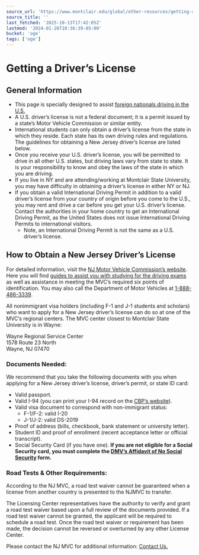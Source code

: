 ```yaml
---
source_url: 'https://www.montclair.edu/global/other-resources/getting-a-drivers-license/'
source_title: ''
last_fetched: '2025-10-13T17:42:05Z'
lastmod: '2024-01-26T10:36:39-05:00'
bucket: 'oge'
tags: ['oge']
---
```


# Getting a Driver’s License

## General Information

* This page is specially designed to assist [foreign nationals driving in the U.S.](https://studyinthestates.dhs.gov/driving-in-the-united-states)
* A U.S. driver’s license is not a federal document; it is a permit issued by a state’s Motor Vehicle Commission or similar entity.
* International students can only obtain a driver’s license from the state in which they reside. Each state has its own driving rules and regulations. The guidelines for obtaining a New Jersey driver’s license are listed below.
* Once you receive your U.S. driver’s license, you will be permitted to drive in all other U.S. states, but driving laws vary from state to state. It is your responsibility to know and obey the laws of the state in which you are driving.
* If you live in NY and are attending/working at Montclair State University, you may have difficulty in obtaining a driver’s license in either NY or NJ.
* If you obtain a valid International Driving Permit in addition to a valid driver’s license from your country of origin before you come to the U.S., you may rent and drive a car before you get your U.S. driver’s license. Contact the authorities in your home country to get an International Driving Permit, as the United States does not issue International Driving Permits to international visitors.
  + Note, an International Driving Permit is not the same as a U.S. driver’s license.

## How to Obtain a New Jersey Driver’s License

For detailed information, visit the [NJ Motor Vehicle Commission’s website](http://www.state.nj.us/mvc/). Here you will find [guides to assist you with studying for the driving exams](http://www.state.nj.us/mvc/license/testprep.htm) as well as assistance in meeting the MVC’s required six points of identification. You may also call the Department of Motor Vehicles at [1-888-486-3339](tel:18884863339).

All nonimmigrant visa holders (including F-1 and J-1 students and scholars) who want to apply for a New Jersey driver’s license can do so at one of the MVC’s regional centers. The MVC center closest to Montclair State University is in Wayne:

Wayne Regional Service Center  
1578 Route 23 North  
Wayne, NJ 07470

### Documents Needed:

We recommend that you take the following documents with you when applying for a New Jersey driver’s license, driver’s permit, or state ID card:

* Valid passport.
* Valid I-94 (you can print your I-94 record on the [CBP’s website](https://www.cbp.gov/travel/international-visitors/i-94)).
* Valid visa document to correspond with non-immigrant status:
  + F-1/F-2: valid I-20
  + J-1/J-2: valid DS-2019
* Proof of address (bills, checkbook, bank statement or university letter).
* Student ID and proof of enrollment (recent acceptance letter or official transcript).
* Social Security Card (if you have one). **If you are not eligible for a Social Security card, you must complete the [DMV’s Affidavit of No Social Security](https://www.state.nj.us/mvc/pdf/license/affidavit.pdf) form.**

### Road Tests & Other Requirements:

According to the NJ MVC, a road test waiver cannot be guaranteed when a license from another country is presented to the NJMVC to transfer.

The Licensing Center representatives have the authority to verify and grant a road test waiver based upon a full review of the documents provided. If a road test waiver cannot be granted, the applicant will be required to schedule a road test. Once the road test waiver or requirement has been made, the decision cannot be reversed or overturned by any other License Center.

Please contact the NJ MVC for additional information: [Contact Us.](https://www.nj.gov/mvc/about/contact.htm)